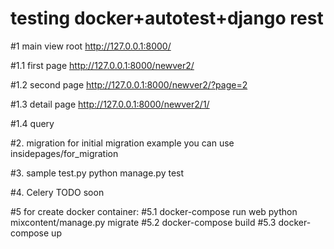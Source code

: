 # testing docker+autotest+django rest

#1 main view root
http://127.0.0.1:8000/

#1.1 first page
http://127.0.0.1:8000/newver2/

#1.2 second page
http://127.0.0.1:8000/newver2/?page=2

#1.3 detail page
http://127.0.0.1:8000/newver2/1/

#1.4 query

#2. migration
for initial migration example you can use
insidepages/for_migration

#3. sample test.py
python manage.py test

#4. Celery
TODO soon

#5 for create docker container:
#5.1
docker-compose run web python mixcontent/manage.py migrate
#5.2
docker-compose build
#5.3
docker-compose up
 